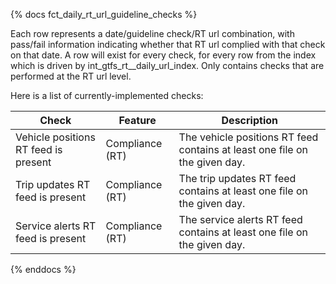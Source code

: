 {% docs fct_daily_rt_url_guideline_checks %}

Each row represents a date/guideline check/RT url combination, with pass/fail
information indicating whether that RT url complied with that check on that date.
A row will exist for every check, for every row from the index which is driven
by int_gtfs_rt\_\_daily_url_index. Only contains checks that are performed at the RT url
level.

Here is a list of currently-implemented checks:

| Check | Feature | Description |
| ------------------------------------ |---------|------------ |
|Vehicle positions RT feed is present | Compliance (RT) | The vehicle positions RT feed contains at least one file on the given day.|
| Trip updates RT feed is present | Compliance (RT) | The trip updates RT feed contains at least one file on the given day.|
| Service alerts RT feed is present | Compliance (RT) | The service alerts RT feed contains at least one file on the given day.|
{% enddocs %}
